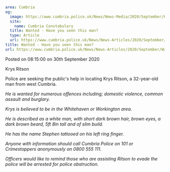 ```yaml
area: Cumbria
og:
  image: https://www.cumbria.police.uk/News/News-Media/2020/September/Krys-RITSONjpg.jpg
  site:
    name: Cumbria Constabulary
  title: Wanted - Have you seen this man?
  type: Article
  url: https://www.cumbria.police.uk/News/News-Articles/2020/September/Wanted-Have-you-seen-this-man.aspx
title: Wanted - Have you seen this man?
url: https://www.cumbria.police.uk/News/News-Articles/2020/September/Wanted-Have-you-seen-this-man.aspx
```

Posted on 08:15:00 on 30th September 2020

Krys Ritson

Police are seeking the public's help in locating Krys Ritson, a 32-year-old man from west Cumbria.

_He is wanted for numerous offences including; domestic violence, common assault and burglary._

_Krys is believed to be in the Whitehaven or Workington area._

_He is described as a white man, with short dark brown hair, brown eyes, a dark brown beard, 5ft 8in tall and of slim build._

_He has the name Stephen tattooed on his left ring finger._

_Anyone with information should call Cumbria Police on 101 or Crimestoppers anonymously on 0800 555 111._

_Officers would like to remind those who are assisting Ritson to evade the police will be arrested for police obstruction._
